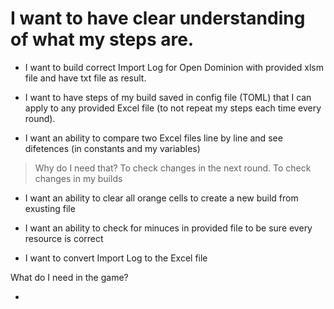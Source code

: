 # I want to have clear understanding of what my steps are.

 - I want to build correct Import Log for Open Dominion with provided xlsm file and have txt file as result.
 
 - I want to have steps of my build saved in config file (TOML) that I can apply to any provided Excel file (to not repeat my steps each time every round).
 
- I want an ability to compare two Excel files line by line and see difetences (in constants and my variables)
 
 > Why do I need that? To check changes in the next round. To check changes in my builds
 
 - I want an ability to clear all orange cells to create a new build from exusting file
 
 - I want an ability to check for minuces in provided file to be sure every resource is correct
 
 - I want to convert Import Log to the Excel file
 
What do I need in the game?

- 
  


